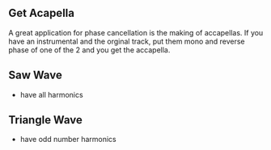 ## Get Acapella

A great application for phase cancellation is the making of accapellas. If you have an instrumental and the orginal track, 
put them mono and reverse phase of one of the 2 and you get the accapella.


## Saw Wave
- have all harmonics

## Triangle Wave
- have odd number harmonics
